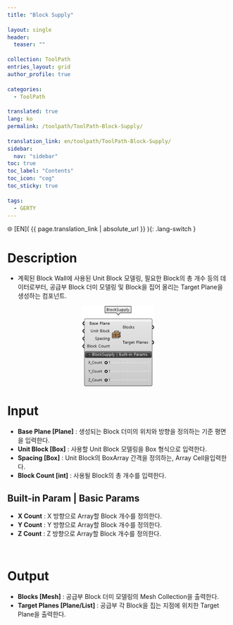 ```yaml
---
title: "Block Supply"

layout: single
header:
  teaser: ""

collection: ToolPath
entries_layout: grid
author_profile: true

categories:
  - ToolPath

translated: true
lang: ko
permalink: /toolpath/ToolPath-Block-Supply/

translation_link: en/toolpath/ToolPath-Block-Supply/
sidebar:
  nav: "sidebar"
toc: true
toc_label: "Contents"
toc_icon: "cog"
toc_sticky: true

tags: 
  - GERTY
---
```


🌐 [EN]( {{ page.translation_link | absolute_url }} ){: .lang-switch }

# Description

* 계획된 Block Wall에 사용된 Unit Block 모델링, 필요한 Block의 총 개수 등의 데이터로부터, 공급부 Block 더미 모델링 및  Block을 집어 올리는 Target Plane을 생성하는 컴포넌트.


<p align="center"><img src="/assets/images/BlockSupply.png" align="center" width="32%"></p>

# Input

* **Base Plane [Plane]** : 생성되는 Block 더미의 위치와 방향을 정의하는 기준 평면을 입력한다.
* **Unit Block [Box]** : 사용할 Unit Block 모델링을 Box 형식으로 입력한다.
* **Spacing [Box]** : Unit Block의 BoxArray 간격을 정의하는, Array Cell을입력한다.
* **Block Count [int]** : 사용될 Block의 총 개수를 입력한다.

## Built-in Param | Basic Params

* **X Count** : X 방향으로 Array할 Block 개수를 정의한다.
* **Y Count** : Y 방향으로 Array할 Block 개수를 정의한다.
* **Z Count** : Z 방향으로 Array할 Block 개수를 정의한다.

<br>

# Output

* **Blocks [Mesh]** : 공급부 Block 더미 모델링의 Mesh Collection을 출력한다.
* **Target Planes [Plane/List]** : 공급부 각 Block을 집는 지점에 위치한 Target Plane을 출력한다.